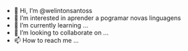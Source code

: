 - 👋 Hi, I’m @welintonsantoss
- 👀 I’m interested in aprender a pogramar novas linguagens
- 🌱 I’m currently learning ...
- 💞️ I’m looking to collaborate on ...
- 📫 How to reach me ...

<!---
welintonsantoss/welintonsantoss is a ✨ special ✨ repository because its `README.md` (this file) appears on your GitHub profile.
You can click the Preview link to take a look at your changes.
--->
